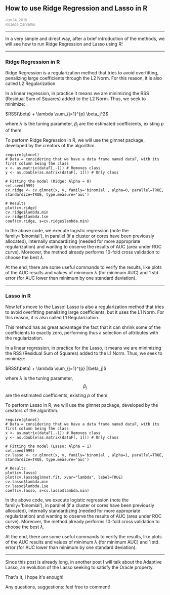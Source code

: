 
## How to use Ridge Regression and Lasso in R

<span class="glyphicon glyphicon-calendar" aria-hidden="true"></span> <small style="color:gray">Jun 14, 2016</small><br/>
<span class="glyphicon glyphicon-user" aria-hidden="true"></span> <small style="color:gray">Ricardo Carvalho</small><br/>

---

In a very simple and direct way, after a brief introduction of the methods, we will see how to run Ridge Regression and Lasso using R!

<script src="https://cdn.mathjax.org/mathjax/latest/MathJax.js?config=TeX-AMS-MML_HTMLorMML" type="text/javascript"></script>

---

### Ridge Regression in R

Ridge Regression is a regularization method that tries to avoid overfitting, penalizing large coefficients through the L2 Norm. For this reason, it is also called L2 Regularization.

In a linear regression, in practice it means we are minimizing the RSS (Residual Sum of Squares) added to the L2 Norm. Thus, we seek to minimize:

$RSS(\beta) + \lambda \sum_{j=1}^{p} \beta_j^2$

where $\lambda$ is the tuning parameter, $\beta_j$ are the estimated coefficients, existing $p$ of them.

To perform Ridge Regression in R, we will use the glmnet package, developed by the creators of the algorithm.

```{R}
require(glmnet)
# Data = considering that we have a data frame named dataF, with its first column being the class
x <- as.matrix(dataF[,-1]) # Removes class
y <- as.double(as.matrix(dataF[, 1])) # Only class

# Fitting the model (Ridge: Alpha = 0)
set.seed(999)
cv.ridge <- cv.glmnet(x, y, family='binomial', alpha=0, parallel=TRUE, standardize=TRUE, type.measure='auc')

# Results
plot(cv.ridge)
cv.ridge$lambda.min
cv.ridge$lambda.1se
coef(cv.ridge, s=cv.ridge$lambda.min)
```

In the above code, we execute logistic regression (note the family='binomial'), in parallel (if a cluster or cores have been previously allocated), internally standardizing (needed for more appropriate regularization) and wanting to observe the results of AUC (area under ROC curve). Moreover, the method already performs 10-fold cross validation to choose the best $\lambda$.

At the end, there are some useful commands to verify the results, like plots of the AUC results and values of minimum $\lambda$ (for minimum AUC) and 1 std. error (for AUC lower than minimum by one standard deviation).

---

### Lasso in R

Now let's move to the Lasso! Lasso is also a regularization method that tries to avoid overfitting penalizing large coefficients, but it uses the L1 Norm. For this reason, it is also called L1 Regularization.

This method has as great advantage the fact that it can shrink some of the coefficients to exactly zero, performing thus a selection of attributes with the regularization.

In a linear regression, in practice for the Lasso, it means we are minimizing the RSS (Residual Sum of Squares) added to the L1 Norm. Thus, we seek to minimize:

$RSS(\beta) + \lambda \sum_{j=1}^{p} |\beta_j|$

where $\lambda$ is the tuning parameter, $$\beta_j$$ are the estimated coefficients, existing $p$ of them.

To perform Lasso in R, we will use the glmnet package, developed by the creators of the algorithm.

```{R}
require(glmnet)
# Data = considering that we have a data frame named dataF, with its first column being the class
x <- as.matrix(dataF[,-1]) # Removes class
y <- as.double(as.matrix(dataF[, 1])) # Only class

# Fitting the model (Lasso: Alpha = 1)
set.seed(999)
cv.lasso <- cv.glmnet(x, y, family='binomial', alpha=1, parallel=TRUE, standardize=TRUE, type.measure='auc')

# Results
plot(cv.lasso)
plot(cv.lasso$glmnet.fit, xvar="lambda", label=TRUE)
cv.lasso$lambda.min
cv.lasso$lambda.1se
coef(cv.lasso, s=cv.lasso$lambda.min)
```

In the above code, we execute logistic regression (note the family='binomial'), in parallel (if a cluster or cores have been previously allocated), internally standardizing (needed for more appropriate regularization) and wanting to observe the results of AUC (area under ROC curve). Moreover, the method already performs 10-fold cross validation to choose the best $\lambda$.

At the end, there are some useful commands to verify the results, like plots of the AUC results and values of minimum $\lambda$ (for minimum AUC) and 1 std. error (for AUC lower than minimum by one standard deviation).

---

Since this post is already long, in another post I will talk about the Adaptive Lasso, an evolution of the Lasso seeking to satisfy the Oracle property.


That's it, I hope it's enough!

Any questions, suggestions: feel free to comment!
